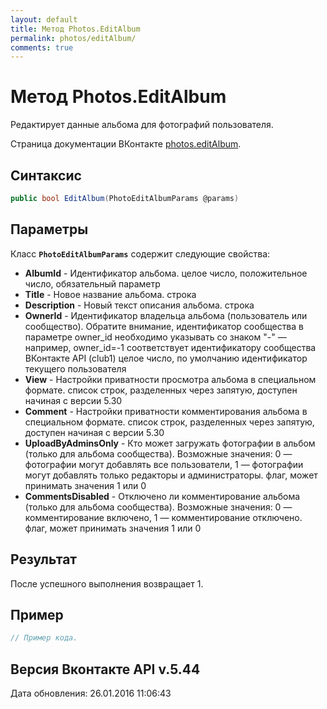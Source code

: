 ```yaml
---
layout: default
title: Метод Photos.EditAlbum
permalink: photos/editAlbum/
comments: true
---
```

# Метод Photos.EditAlbum
Редактирует данные альбома для фотографий пользователя.

Страница документации ВКонтакте [photos.editAlbum](https://vk.com/dev/photos.editAlbum).
## Синтаксис
``` csharp
public bool EditAlbum(PhotoEditAlbumParams @params)
```

## Параметры
Класс **`PhotoEditAlbumParams`** содержит следующие свойства:

+ **AlbumId** - Идентификатор альбома. целое число, положительное число, обязательный параметр
+ **Title** - Новое название альбома. строка
+ **Description** - Новый текст описания альбома. строка
+ **OwnerId** - Идентификатор владельца альбома (пользователь или сообщество). Обратите внимание, идентификатор сообщества в параметре owner_id необходимо указывать со знаком "-" — например, owner_id=-1 соответствует идентификатору сообщества ВКонтакте API (club1)  целое число, по умолчанию идентификатор текущего пользователя
+ **View** - Настройки приватности просмотра альбома в специальном формате. список строк, разделенных через запятую, доступен начиная с версии 5.30
+ **Comment** - Настройки приватности комментирования альбома в специальном формате. список строк, разделенных через запятую, доступен начиная с версии 5.30
+ **UploadByAdminsOnly** - Кто может загружать фотографии в альбом (только для альбома сообщества).  Возможные значения:   0 — фотографии могут добавлять все пользователи,  1 — фотографии могут добавлять только редакторы и администраторы.  флаг, может принимать значения 1 или 0
+ **CommentsDisabled** - Отключено ли комментирование альбома (только для альбома сообщества).  Возможные значения:   0 — комментирование включено,  1 — комментирование отключено.  флаг, может принимать значения 1 или 0


## Результат
После успешного выполнения возвращает 1.

## Пример
``` csharp
// Пример кода.
```

## Версия Вконтакте API v.5.44
Дата обновления: 26.01.2016 11:06:43
